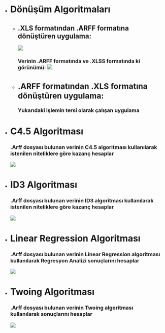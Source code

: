 
<ul>
  <li> <h1> Dönüşüm Algoritmaları </h1> </li>
  <ul>
       <li><h2>.XLS formatından .ARFF formatına dönüştüren uygulama:</h2> 
<img src="https://i.imgur.com/7IOS2lI.gif" >
<h3>Verinin .ARFF formatında ve .XLSS formatında ki görünümü:
<img src="https://cqawhg.dm2302.livefilestore.com/y4mogIXDYmsPODKn9KgzIDrrqjj86Hcnf44-z6z7B9V0Oac1F3KiPYLZJvJajHxIECryokPpS2VyeiOqoCHlfyWPV2n4YzHNG1BDKqT_dP6oqqBx06wOPDrOnJHSzhQ0WoIn7Khykes6KsllXGtEpvEZovR5zu1mt9ptslqu2l--xB9pTm57Jg86g6M_kCyThcPc8dkYJ3CCj05IJC8qXzg3g?width=760&height=425&cropmode=none">
      <li><h2>.ARFF formatından .XLS formatına dönüştüren uygulama:</h2>
      <p>Yukarıdaki işlemin tersi olarak çalışan uygulama</p></li>


  </ul>
  <li><h1> C4.5 Algoritması </h1>
  <h3>.Arff dosyası bulunan verinin C4.5 algoritması kullanılarak istenilen niteliklere göre kazanç hesaplar</h3>
  <img src="https://i.imgur.com/IussRtU.gif">

 <li><h1> ID3 Algoritması </h1></li>
 <h3>.Arff dosyası bulunan verinin ID3 algoritması kullanılarak istenilen niteliklere göre kazanç hesaplar</h3>
 <img src="https://i.imgur.com/Aw7Fpcx.gif">

 <li><h1> Linear Regression Algoritması </h1></li>
 <h3>.Arff dosyası bulunan verinin Linear Regression algoritması kullanılarak Regresyon Analizi sonuçlarını hesaplar</h3>
 <img src="https://i.imgur.com/Zp3vFrC.gif">

<li><h1> Twoing Algoritması </h1></li>
 <h3>.Arff dosyası bulunan verinin Twoing algoritması kullanılarak sonuçlarını hesaplar</h3>
 <img src="https://i.imgur.com/TkRm7VB.gif">
</ul>
